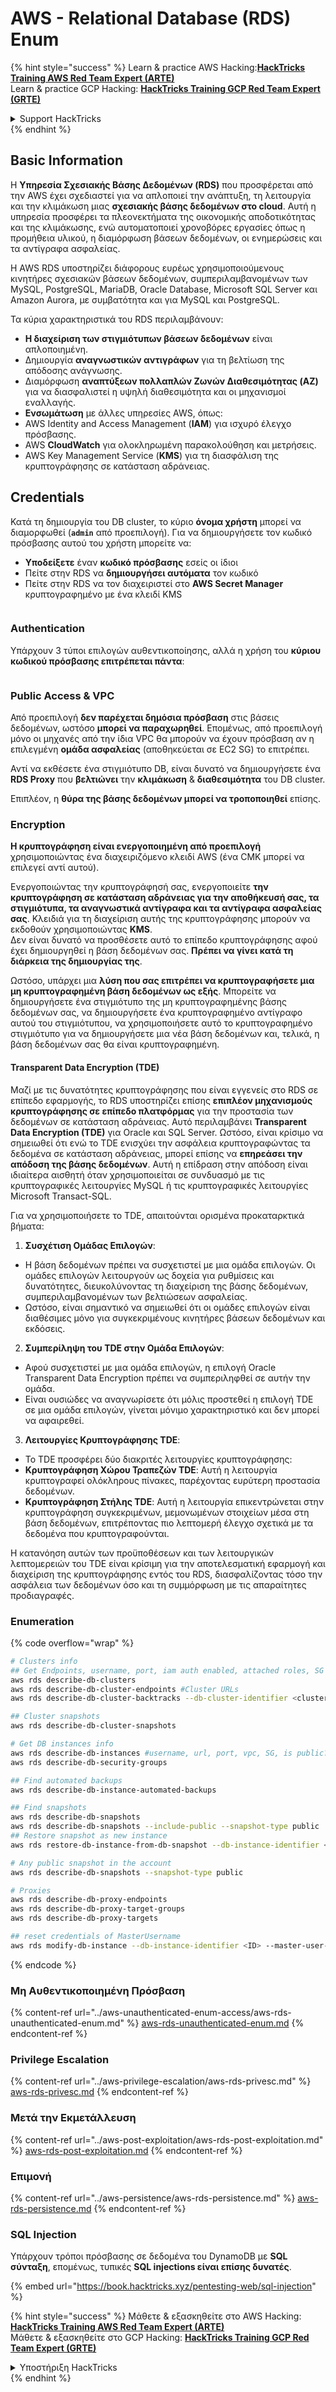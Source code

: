 # AWS - Relational Database (RDS) Enum

{% hint style="success" %}
Learn & practice AWS Hacking:<img src="../../../.gitbook/assets/image (1).png" alt="" data-size="line">[**HackTricks Training AWS Red Team Expert (ARTE)**](https://training.hacktricks.xyz/courses/arte)<img src="../../../.gitbook/assets/image (1).png" alt="" data-size="line">\
Learn & practice GCP Hacking: <img src="../../../.gitbook/assets/image (2).png" alt="" data-size="line">[**HackTricks Training GCP Red Team Expert (GRTE)**<img src="../../../.gitbook/assets/image (2).png" alt="" data-size="line">](https://training.hacktricks.xyz/courses/grte)

<details>

<summary>Support HackTricks</summary>

* Check the [**subscription plans**](https://github.com/sponsors/carlospolop)!
* **Join the** 💬 [**Discord group**](https://discord.gg/hRep4RUj7f) or the [**telegram group**](https://t.me/peass) or **follow** us on **Twitter** 🐦 [**@hacktricks\_live**](https://twitter.com/hacktricks\_live)**.**
* **Share hacking tricks by submitting PRs to the** [**HackTricks**](https://github.com/carlospolop/hacktricks) and [**HackTricks Cloud**](https://github.com/carlospolop/hacktricks-cloud) github repos.

</details>
{% endhint %}

## Basic Information

Η **Υπηρεσία Σχεσιακής Βάσης Δεδομένων (RDS)** που προσφέρεται από την AWS έχει σχεδιαστεί για να απλοποιεί την ανάπτυξη, τη λειτουργία και την κλιμάκωση μιας **σχεσιακής βάσης δεδομένων στο cloud**. Αυτή η υπηρεσία προσφέρει τα πλεονεκτήματα της οικονομικής αποδοτικότητας και της κλιμάκωσης, ενώ αυτοματοποιεί χρονοβόρες εργασίες όπως η προμήθεια υλικού, η διαμόρφωση βάσεων δεδομένων, οι ενημερώσεις και τα αντίγραφα ασφαλείας.

Η AWS RDS υποστηρίζει διάφορους ευρέως χρησιμοποιούμενους κινητήρες σχεσιακών βάσεων δεδομένων, συμπεριλαμβανομένων των MySQL, PostgreSQL, MariaDB, Oracle Database, Microsoft SQL Server και Amazon Aurora, με συμβατότητα και για MySQL και PostgreSQL.

Τα κύρια χαρακτηριστικά του RDS περιλαμβάνουν:

* **Η διαχείριση των στιγμιότυπων βάσεων δεδομένων** είναι απλοποιημένη.
* Δημιουργία **αναγνωστικών αντιγράφων** για τη βελτίωση της απόδοσης ανάγνωσης.
* Διαμόρφωση **αναπτύξεων πολλαπλών Ζωνών Διαθεσιμότητας (AZ)** για να διασφαλιστεί η υψηλή διαθεσιμότητα και οι μηχανισμοί εναλλαγής.
* **Ενσωμάτωση** με άλλες υπηρεσίες AWS, όπως:
* AWS Identity and Access Management (**IAM**) για ισχυρό έλεγχο πρόσβασης.
* AWS **CloudWatch** για ολοκληρωμένη παρακολούθηση και μετρήσεις.
* AWS Key Management Service (**KMS**) για τη διασφάλιση της κρυπτογράφησης σε κατάσταση αδράνειας.

## Credentials

Κατά τη δημιουργία του DB cluster, το κύριο **όνομα χρήστη** μπορεί να διαμορφωθεί (**`admin`** από προεπιλογή). Για να δημιουργήσετε τον κωδικό πρόσβασης αυτού του χρήστη μπορείτε να:

* **Υποδείξετε** έναν **κωδικό πρόσβασης** εσείς οι ίδιοι
* Πείτε στην RDS να **δημιουργήσει αυτόματα** τον κωδικό
* Πείτε στην RDS να τον διαχειριστεί στο **AWS Secret Manager** κρυπτογραφημένο με ένα κλειδί KMS

<figure><img src="../../../.gitbook/assets/image (144).png" alt=""><figcaption></figcaption></figure>

### Authentication

Υπάρχουν 3 τύποι επιλογών αυθεντικοποίησης, αλλά η χρήση του **κύριου κωδικού πρόσβασης επιτρέπεται πάντα**:

<figure><img src="../../../.gitbook/assets/image (227).png" alt=""><figcaption></figcaption></figure>

### Public Access & VPC

Από προεπιλογή **δεν παρέχεται δημόσια πρόσβαση** στις βάσεις δεδομένων, ωστόσο **μπορεί να παραχωρηθεί**. Επομένως, από προεπιλογή μόνο οι μηχανές από την ίδια VPC θα μπορούν να έχουν πρόσβαση αν η επιλεγμένη **ομάδα ασφαλείας** (αποθηκεύεται σε EC2 SG) το επιτρέπει.

Αντί να εκθέσετε ένα στιγμιότυπο DB, είναι δυνατό να δημιουργήσετε ένα **RDS Proxy** που **βελτιώνει** την **κλιμάκωση** & **διαθεσιμότητα** του DB cluster.

Επιπλέον, η **θύρα της βάσης δεδομένων μπορεί να τροποποιηθεί** επίσης.

### Encryption

**Η κρυπτογράφηση είναι ενεργοποιημένη από προεπιλογή** χρησιμοποιώντας ένα διαχειριζόμενο κλειδί AWS (ένα CMK μπορεί να επιλεγεί αντί αυτού).

Ενεργοποιώντας την κρυπτογράφησή σας, ενεργοποιείτε **την κρυπτογράφηση σε κατάσταση αδράνειας για την αποθήκευσή σας, τα στιγμιότυπα, τα αναγνωστικά αντίγραφα και τα αντίγραφα ασφαλείας σας**. Κλειδιά για τη διαχείριση αυτής της κρυπτογράφησης μπορούν να εκδοθούν χρησιμοποιώντας **KMS**.\
Δεν είναι δυνατό να προσθέσετε αυτό το επίπεδο κρυπτογράφησης αφού έχει δημιουργηθεί η βάση δεδομένων σας. **Πρέπει να γίνει κατά τη διάρκεια της δημιουργίας της**.

Ωστόσο, υπάρχει μια **λύση που σας επιτρέπει να κρυπτογραφήσετε μια μη κρυπτογραφημένη βάση δεδομένων ως εξής**. Μπορείτε να δημιουργήσετε ένα στιγμιότυπο της μη κρυπτογραφημένης βάσης δεδομένων σας, να δημιουργήσετε ένα κρυπτογραφημένο αντίγραφο αυτού του στιγμιότυπου, να χρησιμοποιήσετε αυτό το κρυπτογραφημένο στιγμιότυπο για να δημιουργήσετε μια νέα βάση δεδομένων και, τελικά, η βάση δεδομένων σας θα είναι κρυπτογραφημένη.

#### Transparent Data Encryption (TDE)

Μαζί με τις δυνατότητες κρυπτογράφησης που είναι εγγενείς στο RDS σε επίπεδο εφαρμογής, το RDS υποστηρίζει επίσης **επιπλέον μηχανισμούς κρυπτογράφησης σε επίπεδο πλατφόρμας** για την προστασία των δεδομένων σε κατάσταση αδράνειας. Αυτό περιλαμβάνει **Transparent Data Encryption (TDE)** για Oracle και SQL Server. Ωστόσο, είναι κρίσιμο να σημειωθεί ότι ενώ το TDE ενισχύει την ασφάλεια κρυπτογραφώντας τα δεδομένα σε κατάσταση αδράνειας, μπορεί επίσης να **επηρεάσει την απόδοση της βάσης δεδομένων**. Αυτή η επίδραση στην απόδοση είναι ιδιαίτερα αισθητή όταν χρησιμοποιείται σε συνδυασμό με τις κρυπτογραφικές λειτουργίες MySQL ή τις κρυπτογραφικές λειτουργίες Microsoft Transact-SQL.

Για να χρησιμοποιήσετε το TDE, απαιτούνται ορισμένα προκαταρκτικά βήματα:

1. **Συσχέτιση Ομάδας Επιλογών**:
* Η βάση δεδομένων πρέπει να συσχετιστεί με μια ομάδα επιλογών. Οι ομάδες επιλογών λειτουργούν ως δοχεία για ρυθμίσεις και δυνατότητες, διευκολύνοντας τη διαχείριση της βάσης δεδομένων, συμπεριλαμβανομένων των βελτιώσεων ασφαλείας.
* Ωστόσο, είναι σημαντικό να σημειωθεί ότι οι ομάδες επιλογών είναι διαθέσιμες μόνο για συγκεκριμένους κινητήρες βάσεων δεδομένων και εκδόσεις.
2. **Συμπερίληψη του TDE στην Ομάδα Επιλογών**:
* Αφού συσχετιστεί με μια ομάδα επιλογών, η επιλογή Oracle Transparent Data Encryption πρέπει να συμπεριληφθεί σε αυτήν την ομάδα.
* Είναι ουσιώδες να αναγνωρίσετε ότι μόλις προστεθεί η επιλογή TDE σε μια ομάδα επιλογών, γίνεται μόνιμο χαρακτηριστικό και δεν μπορεί να αφαιρεθεί.
3. **Λειτουργίες Κρυπτογράφησης TDE**:
* Το TDE προσφέρει δύο διακριτές λειτουργίες κρυπτογράφησης:
* **Κρυπτογράφηση Χώρου Τραπεζών TDE**: Αυτή η λειτουργία κρυπτογραφεί ολόκληρους πίνακες, παρέχοντας ευρύτερη προστασία δεδομένων.
* **Κρυπτογράφηση Στήλης TDE**: Αυτή η λειτουργία επικεντρώνεται στην κρυπτογράφηση συγκεκριμένων, μεμονωμένων στοιχείων μέσα στη βάση δεδομένων, επιτρέποντας πιο λεπτομερή έλεγχο σχετικά με τα δεδομένα που κρυπτογραφούνται.

Η κατανόηση αυτών των προϋποθέσεων και των λειτουργικών λεπτομερειών του TDE είναι κρίσιμη για την αποτελεσματική εφαρμογή και διαχείριση της κρυπτογράφησης εντός του RDS, διασφαλίζοντας τόσο την ασφάλεια των δεδομένων όσο και τη συμμόρφωση με τις απαραίτητες προδιαγραφές.

### Enumeration

{% code overflow="wrap" %}
```bash
# Clusters info
## Get Endpoints, username, port, iam auth enabled, attached roles, SG
aws rds describe-db-clusters
aws rds describe-db-cluster-endpoints #Cluster URLs
aws rds describe-db-cluster-backtracks --db-cluster-identifier <cluster-name>

## Cluster snapshots
aws rds describe-db-cluster-snapshots

# Get DB instances info
aws rds describe-db-instances #username, url, port, vpc, SG, is public?
aws rds describe-db-security-groups

## Find automated backups
aws rds describe-db-instance-automated-backups

## Find snapshots
aws rds describe-db-snapshots
aws rds describe-db-snapshots --include-public --snapshot-type public
## Restore snapshot as new instance
aws rds restore-db-instance-from-db-snapshot --db-instance-identifier <ID> --db-snapshot-identifier <ID> --availability-zone us-west-2a

# Any public snapshot in the account
aws rds describe-db-snapshots --snapshot-type public

# Proxies
aws rds describe-db-proxy-endpoints
aws rds describe-db-proxy-target-groups
aws rds describe-db-proxy-targets

## reset credentials of MasterUsername
aws rds modify-db-instance --db-instance-identifier <ID> --master-user-password <NewPassword> --apply-immediately
```
{% endcode %}

### Μη Αυθεντικοποιημένη Πρόσβαση

{% content-ref url="../aws-unauthenticated-enum-access/aws-rds-unauthenticated-enum.md" %}
[aws-rds-unauthenticated-enum.md](../aws-unauthenticated-enum-access/aws-rds-unauthenticated-enum.md)
{% endcontent-ref %}

### Privilege Escalation

{% content-ref url="../aws-privilege-escalation/aws-rds-privesc.md" %}
[aws-rds-privesc.md](../aws-privilege-escalation/aws-rds-privesc.md)
{% endcontent-ref %}

### Μετά την Εκμετάλλευση

{% content-ref url="../aws-post-exploitation/aws-rds-post-exploitation.md" %}
[aws-rds-post-exploitation.md](../aws-post-exploitation/aws-rds-post-exploitation.md)
{% endcontent-ref %}

### Επιμονή

{% content-ref url="../aws-persistence/aws-rds-persistence.md" %}
[aws-rds-persistence.md](../aws-persistence/aws-rds-persistence.md)
{% endcontent-ref %}

### SQL Injection

Υπάρχουν τρόποι πρόσβασης σε δεδομένα του DynamoDB με **SQL σύνταξη**, επομένως, τυπικές **SQL injections είναι επίσης δυνατές**.

{% embed url="https://book.hacktricks.xyz/pentesting-web/sql-injection" %}

{% hint style="success" %}
Μάθετε & εξασκηθείτε στο AWS Hacking:<img src="../../../.gitbook/assets/image (1).png" alt="" data-size="line">[**HackTricks Training AWS Red Team Expert (ARTE)**](https://training.hacktricks.xyz/courses/arte)<img src="../../../.gitbook/assets/image (1).png" alt="" data-size="line">\
Μάθετε & εξασκηθείτε στο GCP Hacking: <img src="../../../.gitbook/assets/image (2).png" alt="" data-size="line">[**HackTricks Training GCP Red Team Expert (GRTE)**<img src="../../../.gitbook/assets/image (2).png" alt="" data-size="line">](https://training.hacktricks.xyz/courses/grte)

<details>

<summary>Υποστήριξη HackTricks</summary>

* Ελέγξτε τα [**σχέδια συνδρομής**](https://github.com/sponsors/carlospolop)!
* **Εγγραφείτε στην** 💬 [**ομάδα Discord**](https://discord.gg/hRep4RUj7f) ή στην [**ομάδα telegram**](https://t.me/peass) ή **ακολουθήστε** μας στο **Twitter** 🐦 [**@hacktricks\_live**](https://twitter.com/hacktricks\_live)**.**
* **Μοιραστείτε κόλπα hacking υποβάλλοντας PRs στα** [**HackTricks**](https://github.com/carlospolop/hacktricks) και [**HackTricks Cloud**](https://github.com/carlospolop/hacktricks-cloud) github repos.

</details>
{% endhint %}

